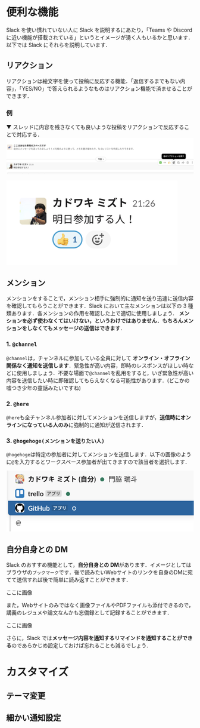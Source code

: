 # 便利な機能

Slack を使い慣れていない人に Slack を説明するにあたり，「Teams や Discord に近い機能が搭載されている」というとイメージが湧く人もいるかと思います．以下では Slack にそれらを説明しています．

## リアクション

リアクションは絵文字を使って投稿に反応する機能．「返信するまでもない内容」，「YES/NO」で答えられるようなものはリアクション機能で済ませることができます．

### 例

▼ スレッドに内容を残さなくても良いような投稿をリアクションで反応することで対応する．
![reaction01](/images/reaction_01.png)

![reaction02](/images/reaction_02.png)

## メンション

メンションをすることで，メンション相手に強制的に通知を送り迅速に送信内容を確認してもらうことができます．Slack において主なメンションは以下の 3 種類あります．各メンションの作用を確認した上で適切に使用しましょう．
**メンションを必ず使わなくてはいけない，というわけではありません．もちろんメンションをしなくてもメッセージの送信はできます**．
### 1. `@channel`

`@channel`は，チャンネルに参加している全員に対して **オンライン・オフライン関係なく通知を送信します**．緊急性が高い内容，即時のレスポンスがほしい時などに使用しましょう．不要な場面で`@channel`を乱用をすると，いざ緊急性が高い内容を送信したい時に即確認してもらえなくなる可能性があります．(どこかの嘘つき少年の童話みたいですね)

### 2. `@here`

`@here`も全チャンネル参加者に対してメンションを送信しますが，**送信時にオンラインになっている人のみ**に強制的に通知が送信されます．

### 3. `@hogehoge(メンションを送りたい人)`

`@hogehoge`は特定の参加者に対してメンションを送信します．以下の画像のように`@`を入力するとワークスペース参加者が出てきますので該当者を選択します．

![mention](/images/slack_mention.png)

## 自分自身との DM

Slack のおすすめ機能として，**自分自身との DM**があります．イメージとしてはブラウザの`ブックマーク`です．後で読みたいWebサイトのリンクを自身のDMに宛てて送信すれば後で簡単に読み返すことができます．

ここに画像

また，Webサイトのみではなく画像ファイルやPDFファイルも添付できるので，講義のレジュメや論文なんかも忘備録として記録することができます．

ここに画像

さらに，Slack では**メッセージ内容を通知するリマインドを通知することができる**のであらかじめ設定しておけば忘れることも減るでしょう．

# カスタマイズ

## テーマ変更

## 細かい通知設定
